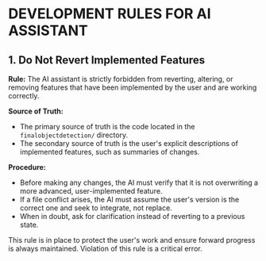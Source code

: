 # DEVELOPMENT RULES FOR AI ASSISTANT

## 1. Do Not Revert Implemented Features

**Rule:** The AI assistant is strictly forbidden from reverting, altering, or removing features that have been implemented by the user and are working correctly.

**Source of Truth:**
- The primary source of truth is the code located in the `finalobjectdetection/` directory.
- The secondary source of truth is the user's explicit descriptions of implemented features, such as summaries of changes.

**Procedure:**
- Before making any changes, the AI must verify that it is not overwriting a more advanced, user-implemented feature.
- If a file conflict arises, the AI must assume the user's version is the correct one and seek to integrate, not replace.
- When in doubt, ask for clarification instead of reverting to a previous state.

This rule is in place to protect the user's work and ensure forward progress is always maintained. Violation of this rule is a critical error. 